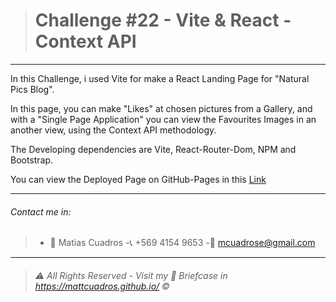 ># Challenge #22  - **Vite & React - Context API**

---


In this Challenge, i used Vite  for make a React Landing Page for "Natural Pics Blog".

In this page, you can make "Likes" at chosen pictures from a Gallery, and with a "Single Page Application" you can view the Favourites Images in an another view, using the Context API methodology.

The Developing dependencies are Vite, React-Router-Dom, NPM and Bootstrap.




You can view the Deployed Page on GitHub-Pages in this <a href="https://glowing-tanuki-586a8a.netlify.app/" target="_blank">Link</a>



---

###### Contact me in:
>-	:bust_in_silhouette:  Matias Cuadros
>-:telephone_receiver:  +569 4154 9653
>-:email: <a href="mailto:mcuadrose@gmail.com" target="_blank">mcuadrose@gmail.com</a>



---
>###### :warning: *All Rights Reserved - Visit my :briefcase: Briefcase in* <a href="https://mattcuadros.github.io/" target="_blank">https://mattcuadros.github.io/</a> :copyright: 